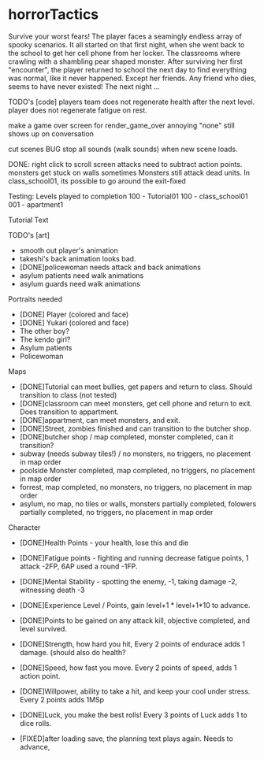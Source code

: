 # horrorTactics
Survive your worst fears! The player faces a seamingly endless array of spooky scenarios.  It all started on that first night, when she went back to the school to get her cell phone from her locker. The classrooms where crawling with a shambling pear shaped monster.  After surviving her first "encounter", the player returned to school the next day to find everything was normal, like it never happened.  Except her friends.  Any friend who dies, seems to have never existed!  The next night ...

TODO's [code]
players team does not regenerate health after the next level.
player does not regenerate fatigue on rest.

make a game over screen for render_game_over
annoying "none" still shows up on conversation

cut scenes
BUG stop all sounds (walk sounds) when new scene loads.


DONE:
right click to scroll screen
attacks need to subtract action points.
monsters get stuck on walls sometimes
Monsters still attack dead units.
In class_school01, its possible to go around the exit-fixed

Testing: Levels played to completion
100 - Tutorial01
100 - class_school01
001 - apartment1

Tutorial Text

TODO's [art]
- smooth out player's animation
- takeshi's back animation looks bad.
- [DONE]policewoman needs attack and back animations
- asylum patients need walk animations
- asylum guards need walk animations

Portraits needed
- [DONE] Player (colored and face)
- [DONE] Yukari (colored and face)
- The other boy?
- The kendo girl?
- Asylum patients
- Policewoman

Maps
- [DONE]Tutorial can meet bullies, get papers and return to class.  Should transition to class (not tested)
- [DONE]classroom can meet monsters, get cell phone and return to exit.  Does transition to appartment.
- [DONE]appartment, can meet monsters, and exit.
- [DONE]Street, zombies finished and can transition to the butcher shop.
- [DONE]butcher shop / map completed, monster completed, can it transition?
- subway (needs subway tiles!) / no monsters, no triggers, no placement in map order
- poolside Monster completed, map completed, no triggers, no placement in map order
- forrest, map completed, no monsters, no triggers, no placement in map order
- asylum, no map, no tiles or walls, monsters partially completed, folowers partially completed, no triggers, no placement in map order

Character
- [DONE]Health Points - your health, lose this and die
- [DONE]Fatigue points - fighting and running decrease fatigue points, 1 attack -2FP, 6AP used a round -1FP.
- [DONE]Mental Stability - spotting the enemy, -1, taking damage -2, witnessing death -3

 - [DONE]Experience Level / Points, gain level+1 * level+1*10 to advance.
 - [DONE]Points to be gained on any attack kill, objective completed, and level survived.
 - [DONE]Strength, how hard you hit, Every 2 points of endurace adds 1 damage. (should also do health?
 - [DONE]Speed, how fast you move. Every 2 points of speed, adds 1 action point.
 - [DONE]Willpower, ability to take a hit, and keep your cool under stress. Every 2 points adds 1MSp
 - [DONE]Luck, you make the best rolls! Every 3 points of Luck adds 1 to dice rolls.
 - [FIXED]after loading save, the planning text plays again. Needs to advance, 
 
